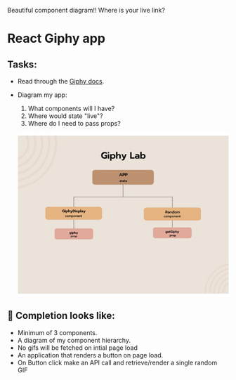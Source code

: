 Beautiful component diagram!! Where is your live link?

# React Giphy app

## Tasks:

* Read through the [Giphy docs](https://developers.giphy.com/docs/api/endpoint/#random-id). 
* Diagram my app:
    1. What components will I have?
    2. Where would state "live"?
    3.  Where do I need to pass props?

    ![Root page](src/img/giphylab-wireframe.jpg)

 
## 🚀 Completion looks like:

- Minimum of 3 components.
- A diagram of my component hierarchy.
- No gifs will be fetched on intial page load
- An application that renders a button on page load.
- On Button click make an API call and retrieve/render a single random GIF